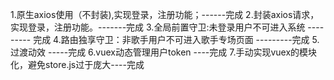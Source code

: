 1.原生axios使用（不封装),实现登录，注册功能；------完成
2.封装axios请求，实现登录，注册功能。-------完成
3.全局前置守卫:未登录用户不可进入系统 --------- 完成
4.路由独享守卫：非歌手用户不可进入歌手专场页面 ---------完成
5.过渡动效 -----完成
6.vuex动态管理用户token ----完成
7.手动实现vuex的模块化，避免store.js过于庞大----完成
